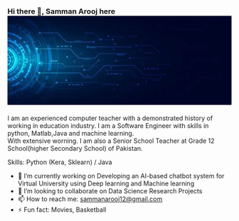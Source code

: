 ### Hi there 👋, Samman Arooj here            ![Senior School Teacher -SST(CS) BS-16 at SED(School Education Department ](https://github.com/SammanArooj/SammanArooj/blob/main/OIP.jpg)
 
I am an experienced computer teacher with a demonstrated history of working in education industry. I am a Software Engineer with skills in python, Matlab,Java and machine learning.  
With extensive worning. I am also a Senior School Teacher at Grade 12 School(higher Secondary School) of Pakistan.



Skills: Python (Kera, Sklearn) / Java

- 🔭 I’m currently working on Developing an AI-based chatbot system for Virtual University using Deep learning and Machine learning 
- 👯 I’m looking to collaborate on  Data Science Research Projects 
- 📫 How to reach me: sammanarooj12@gmail.com 
- ⚡ Fun fact: Movies, Basketball 

